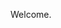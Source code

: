 Welcome.

<!---
jack-kcl/jack-kcl is a ✨ special ✨ repository because its `README.md` (this file) appears on your GitHub profile.
You can click the Preview link to take a look at your changes.
--->

